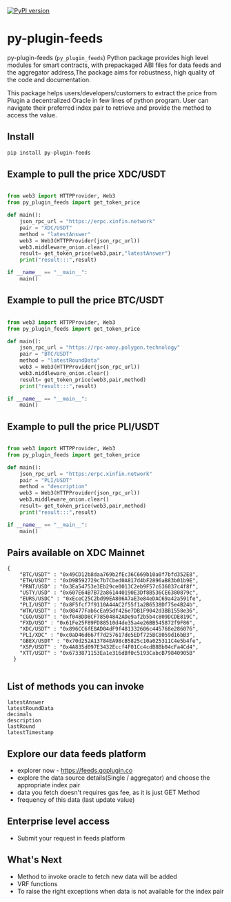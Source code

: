 [![PyPI version](https://img.shields.io/pypi/v/py-plugin-feeds.svg)](https://pypi.org/project/py-plugin-feeds/)


# py-plugin-feeds

py-plugin-feeds (`py_plugin_feeds`) Python package provides high level modules for smart contracts, with prepackaged ABI files for data feeds and the aggregator address,The package aims for robustness, high quality of the code and documentation.

This package helps users/developers/customers to extract the price from Plugin a decentralized Oracle in few lines of python program. User can navigate their preferred index pair to retrieve and provide the method to access the value.

## Install

```sh
pip install py-plugin-feeds
```

## Example to pull the price XDC/USDT 

```python

from web3 import HTTPProvider, Web3
from py_plugin_feeds import get_token_price

def main():
    json_rpc_url = "https://erpc.xinfin.network"
    pair = "XDC/USDT"
    method = "latestAnswer"
    web3 = Web3(HTTPProvider(json_rpc_url))
    web3.middleware_onion.clear()
    result= get_token_price(web3,pair,"latestAnswer")
    print("result:::",result)

if __name__ == "__main__":
    main()

```

## Example to pull the price BTC/USDT 

```python

from web3 import HTTPProvider, Web3
from py_plugin_feeds import get_token_price

def main():
    json_rpc_url = "https://rpc-amoy.polygon.technology"
    pair = "BTC/USDT"
    method = "latestRoundData"
    web3 = Web3(HTTPProvider(json_rpc_url))
    web3.middleware_onion.clear()
    result= get_token_price(web3,pair,method)
    print("result:::",result)

if __name__ == "__main__":
    main()

```



## Example to pull the price PLI/USDT 

```python

from web3 import HTTPProvider, Web3
from py_plugin_feeds import get_token_price

def main():
    json_rpc_url = "https:/erpc.xinfin.network"
    pair = "PLI/USDT"
    method = "description"
    web3 = Web3(HTTPProvider(json_rpc_url))
    web3.middleware_onion.clear()
    result= get_token_price(web3,pair,method)
    print("result:::",result)

if __name__ == "__main__":
    main()

```

## Pairs available on XDC Mainnet


```
{
    "BTC/USDT" : "0x49CD12b8daa769b2fEc36C669b10a0f7bfd352E8",
    "ETH/USDT" : "0xD9B592729c7b7Cbed0A817d4bF2896aB83b01b9E",
    "PRNT/USD" : "0x3Ea54753e3Eb29ce0013C2eb9F57c636037c4f8f",
    "USTY/USD" : "0x607E64B7B72a861440190E3Df8B536CE6380879c",
    "EURS/USDC" : "0xEceC25C2bd99EA806A7aE3e84eDAC69a42a591fe",
    "PLI/USDT" : "0x8F5fcf7f9110A44AC2f55f1a2B6538Df75e4B24b",
    "WTK/USDT" : "0x08477Fab6cEa95df426e7DB1F9042d3BB1558e36",
    "CGO/USDT" : "0xf048DD8CF78504842ADe9af2b5b4c809DCDE819C",
    "FXD/USD" : "0x61Fe25F89FD88510d4de35a4e26BB545872f9F86",
    "XDC/USDT" : "0x896CC6fE8AD04dF9f481332606c445768e286076",
    "PLI/XDC" : "0xc0aD46d667f7d257617de5EDf725BC8059d16bB3",
    "GBEX/USDT" : "0x70d252A13784EA98cB5825c10a025311C4e5b4fe",
    "XSP/USDT" : "0x4A835d097E3432Eccf4F01Cc4cdB8Bb04cFa4Cd4",
    "XTT/USDT" : "0x6733871153Ea1e316dBf0c5193CabcB79840905B"
  }
  

```

## List of methods you can invoke

  ```
  latestAnswer
  latestRoundData
  decimals
  description
  lastRound
  latestTimestamp
  ```

## Explore our data feeds platform 

- explorer now - https://feeds.goplugin.co 
- explore the data source details(Single / aggregator) and choose the appropriate index pair
- data you fetch doesn't requires gas fee, as it is just GET Method
- frequency of this data (last update value)

## Enterprise level access

- Submit your request in feeds platform


## What's Next

- Method to invoke oracle to fetch new data will be added
- VRF functions 
- To raise the right exceptions when data is not available for the index pair